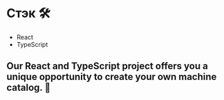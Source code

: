 <h1>Стэк 🛠️</h1>
<ul>
  <li>React</li>
  <li>TypeScript</li>
</ul>
<h2>Our React and TypeScript project offers you a unique opportunity to create your own machine catalog. 🌟</h2>
